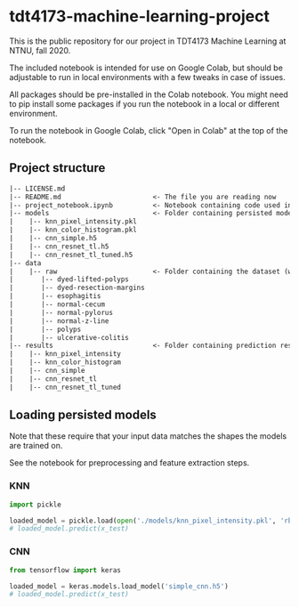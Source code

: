 # tdt4173-machine-learning-project

This is the public repository for our project in TDT4173 Machine Learning at NTNU, fall 2020.

The included notebook is intended for use on Google Colab, but should be adjustable to run in local environments with a few tweaks in case of issues.

All packages should be pre-installed in the Colab notebook. You might need to pip install some packages if you run the notebook in a local or different environment.

To run the notebook in Google Colab, click "Open in Colab" at the top of the notebook.

## Project structure

```txt
|-- LICENSE.md
|-- README.md                       <- The file you are reading now
|-- project_notebook.ipynb          <- Notebook containing code used in the project
|-- models                          <- Folder containing persisted models
|    |-- knn_pixel_intensity.pkl
|    |-- knn_color_histogram.pkl
|    |-- cnn_simple.h5
|    |-- cnn_resnet_tl.h5
|    |-- cnn_resnet_tl_tuned.h5
|-- data
|    |-- raw                        <- Folder containing the dataset (will be populated by the notebook)
|       |-- dyed-lifted-polyps
|       |-- dyed-resection-margins
|       |-- esophagitis
|       |-- normal-cecum
|       |-- normal-pylorus
|       |-- normal-z-line
|       |-- polyps
|       |-- ulcerative-colitis
|-- results                         <- Folder containing prediction results and evaluation
|    |-- knn_pixel_intensity
|    |-- knn_color_histogram
|    |-- cnn_simple
|    |-- cnn_resnet_tl
|    |-- cnn_resnet_tl_tuned
```

## Loading persisted models

Note that these require that your input data matches the shapes the models are trained on.

See the notebook for preprocessing and feature extraction steps.

### KNN

```python
import pickle

loaded_model = pickle.load(open('./models/knn_pixel_intensity.pkl', 'rb'))
# loaded_model.predict(x_test)
```

### CNN

```python
from tensorflow import keras

loaded_model = keras.models.load_model('simple_cnn.h5')
# loaded_model.predict(x_test)
```